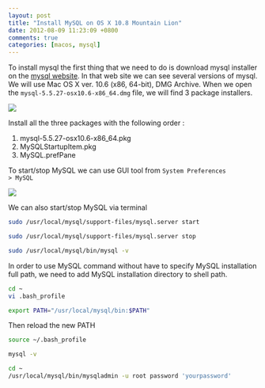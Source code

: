 ```yaml
---
layout: post
title: "Install MySQL on OS X 10.8 Mountain Lion"
date: 2012-08-09 11:23:09 +0800
comments: true
categories: [macos, mysql]
---
```

To install mysql the first thing that we need to do is download mysql installer on the <a href="http://dev.mysql.com/downloads/mysql/">mysql website</a>. In that web site we can see several versions of mysql. We will use Mac OS X ver. 10.6 (x86, 64-bit), DMG Archive. When we open the <code>mysql-5.5.27-osx10.6-x86_64.dmg</code> file, we will find 3 package installers.

<img class="center" src="{{ site.baseurl }}/assets/images/post/2012-08-09-msqlpkg.png" />

Install all the three packages with the following order :

1. mysql-5.5.27-osx10.6-x86_64.pkg
2. MySQLStartupItem.pkg
3. MySQL.prefPane

To start/stop MySQL we can use GUI tool from <code>System Preferences > MySQL</code>

<img class="center" src="{{ site.baseurl }}/assets/images/post/2012-08-09-mysql-service.png" />

We can also start/stop MySQL via terminal

``` bash start mysql
sudo /usr/local/mysql/support-files/mysql.server start
```

``` bash stop mysql
sudo /usr/local/mysql/support-files/mysql.server stop
```

``` bash get mysql version
sudo /usr/local/mysql/bin/mysql -v
```

In order to use MySQL command without have to specify MySQL installation full path, we need to add MySQL installation directory to shell path.

``` bash bash profile
cd ~
vi .bash_profile
```

``` bash path
export PATH="/usr/local/mysql/bin:$PATH"
```

Then reload the new PATH

``` bash
source ~/.bash_profile
```

``` bash test get mysql version
mysql -v
```

``` bash set mysql password
cd ~
/usr/local/mysql/bin/mysqladmin -u root password 'yourpassword'
```
